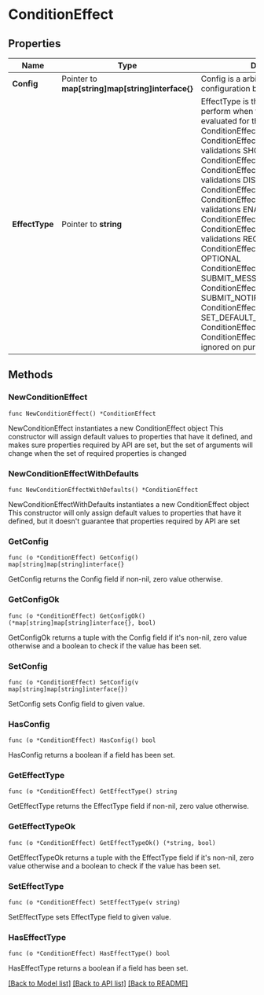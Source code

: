 # ConditionEffect

## Properties

Name | Type | Description | Notes
------------ | ------------- | ------------- | -------------
**Config** | Pointer to **map[string]map[string]interface{}** | Config is a arbitrary map that holds a configuration based on EffectType | [optional] 
**EffectType** | Pointer to **string** | EffectType is the type of effect to perform when the conditions are evaluated for this logic block HIDE ConditionEffectTypeHide  ConditionEffectTypeHide disables validations SHOW ConditionEffectTypeShow  ConditionEffectTypeShow enables validations DISABLE ConditionEffectTypeDisable  ConditionEffectTypeDisable disables validations ENABLE ConditionEffectTypeEnable  ConditionEffectTypeEnable enables validations REQUIRE ConditionEffectTypeRequire OPTIONAL ConditionEffectTypeOptional SUBMIT_MESSAGE ConditionEffectTypeSubmitMessage SUBMIT_NOTIFICATION ConditionEffectTypeSubmitNotification SET_DEFAULT_VALUE ConditionEffectTypeSetDefaultValue  ConditionEffectTypeSetDefaultValue is ignored on purpose | [optional] 

## Methods

### NewConditionEffect

`func NewConditionEffect() *ConditionEffect`

NewConditionEffect instantiates a new ConditionEffect object
This constructor will assign default values to properties that have it defined,
and makes sure properties required by API are set, but the set of arguments
will change when the set of required properties is changed

### NewConditionEffectWithDefaults

`func NewConditionEffectWithDefaults() *ConditionEffect`

NewConditionEffectWithDefaults instantiates a new ConditionEffect object
This constructor will only assign default values to properties that have it defined,
but it doesn't guarantee that properties required by API are set

### GetConfig

`func (o *ConditionEffect) GetConfig() map[string]map[string]interface{}`

GetConfig returns the Config field if non-nil, zero value otherwise.

### GetConfigOk

`func (o *ConditionEffect) GetConfigOk() (*map[string]map[string]interface{}, bool)`

GetConfigOk returns a tuple with the Config field if it's non-nil, zero value otherwise
and a boolean to check if the value has been set.

### SetConfig

`func (o *ConditionEffect) SetConfig(v map[string]map[string]interface{})`

SetConfig sets Config field to given value.

### HasConfig

`func (o *ConditionEffect) HasConfig() bool`

HasConfig returns a boolean if a field has been set.

### GetEffectType

`func (o *ConditionEffect) GetEffectType() string`

GetEffectType returns the EffectType field if non-nil, zero value otherwise.

### GetEffectTypeOk

`func (o *ConditionEffect) GetEffectTypeOk() (*string, bool)`

GetEffectTypeOk returns a tuple with the EffectType field if it's non-nil, zero value otherwise
and a boolean to check if the value has been set.

### SetEffectType

`func (o *ConditionEffect) SetEffectType(v string)`

SetEffectType sets EffectType field to given value.

### HasEffectType

`func (o *ConditionEffect) HasEffectType() bool`

HasEffectType returns a boolean if a field has been set.


[[Back to Model list]](../README.md#documentation-for-models) [[Back to API list]](../README.md#documentation-for-api-endpoints) [[Back to README]](../README.md)


